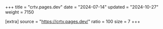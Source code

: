 +++
title = "crtv.pages.dev"
date = "2024-07-14"
updated = "2024-10-27"
weight = 7150

[extra]
source = "https://crtv.pages.dev/"
ratio = 100
size = 7
+++
